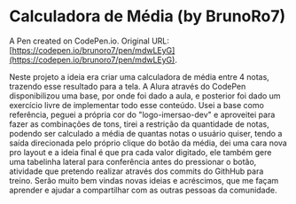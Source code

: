 # Calculadora de Média (by BrunoRo7)

A Pen created on CodePen.io. Original URL: [https://codepen.io/brunoro7/pen/mdwLEyG](https://codepen.io/brunoro7/pen/mdwLEyG).

Neste projeto a ideia era criar uma calculadora de média entre 4 notas, trazendo esse resultado para a tela. A Alura através do CodePen disponibilizou uma base, por onde foi dado a aula, e posterior foi dado um exercício livre de implementar todo esse conteúdo.
  Usei a base como referência, peguei a própria cor do "logo-imersao-dev" e aproveitei para fazer as combinações de tons, tirei a restrição da quantidade de notas, podendo ser calculado a média de quantas notas o usuário quiser, tendo a saída direcionada pelo próprio clique do botão da média, dei uma cara nova pro layout e a ideia final é que pra cada valor digitado, ele também gere uma tabelinha lateral para conferência antes do pressionar o botão, atividade que pretendo realizar através dos commits do GithHub para treino.
  Serão muito  bem vindas novas ideias e acréscimos, que me façam aprender e ajudar a compartilhar com as outras pessoas da comunidade.
